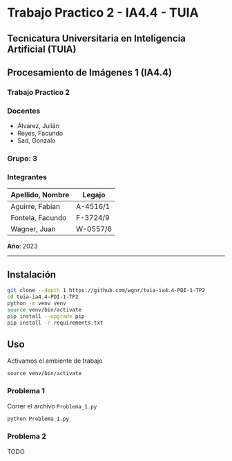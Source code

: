 # Trabajo Practico 2 - IA4.4 - TUIA

## Tecnicatura Universitaria en Inteligencia Artificial (TUIA)

## Procesamiento de Imágenes 1 (IA4.4)

### Trabajo Practico 2

### **Docentes**

- Álvarez, Julián
- Reyes, Facundo
- Sad, Gonzalo

### Grupo: 3

### **Integrantes**

| Apellido, Nombre | Legajo |
| --- | --- |
| Aguirre, Fabian | A-4516/1 |
| Fontela, Facundo  | F-3724/9 |
| Wagner, Juan | W-0557/6 |

**Año**: 2023

---

## Instalación

```sh
git clone --depth 1 https://github.com/wgnr/tuia-ia4.4-PDI-1-TP2
cd tuia-ia4.4-PDI-1-TP2
python -m venv venv
source venv/bin/activate
pip install --upgrade pip
pip install -r requirements.txt
```

## Uso

Activamos el ambiente de trabajo
```
source venv/bin/activate
```

### Problema 1
Correr el archivo `Problema_1.py`

```sh
python Problema_1.py
```

### Problema 2

TODO